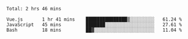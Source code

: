 <!--START_SECTION:waka-->
```text
Total: 2 hrs 46 mins

Vue.js       1 hr 41 mins    ███████████████▒░░░░░░░░░   61.24 % 
JavaScript   45 mins         ███████░░░░░░░░░░░░░░░░░░   27.61 % 
Bash         18 mins         ██▓░░░░░░░░░░░░░░░░░░░░░░   11.04 % 
```
<!--END_SECTION:waka-->
